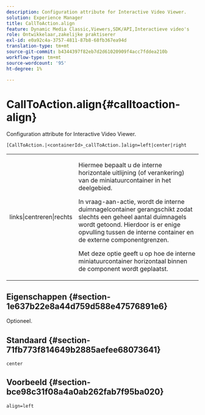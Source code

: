 ```yaml
---
description: Configuration attribute for Interactive Video Viewer.
solution: Experience Manager
title: CallToAction.align
feature: Dynamic Media Classic,Viewers,SDK/API,Interactieve video's
role: Ontwikkelaar,zakelijke praktiserer
exl-id: e0a92c4a-3757-4811-87b8-68fb367ea94d
translation-type: tm+mt
source-git-commit: b4344397f82eb7d2d61020909f4acc7fddea210b
workflow-type: tm+mt
source-wordcount: '95'
ht-degree: 1%

---
```


# CallToAction.align{#calltoaction-align}

Configuration attribute for Interactive Video Viewer.

`[CallToAction.|<containerId>_callToAction.]align=left|center|right`

<table id="table_441553CD34C94A58A9D7CBF772DEDDB6"> 
 <tbody> 
  <tr> 
   <td colname="col1"> <p> <span class="codeph"> links|centreren|rechts</span> </p> </td> 
   <td colname="col2"> <p> Hiermee bepaalt u de interne horizontale uitlijning (of verankering) van de miniatuurcontainer in het deelgebied. </p> <p>In vraag-aan-actie, wordt de interne duimnagelcontainer gerangschikt zodat slechts een geheel aantal duimnagels wordt getoond. Hierdoor is er enige opvulling tussen de interne container en de externe componentgrenzen. </p> <p>Met deze optie geeft u op hoe de interne miniatuurcontainer horizontaal binnen de component wordt geplaatst. </p> </td> 
  </tr> 
 </tbody> 
</table>

## Eigenschappen {#section-1e637b22e8a44d759d588e47576891e6}

Optioneel.

## Standaard {#section-71fb773f814649b2885aefee68073641}

`center`

## Voorbeeld {#section-bce98c31f08a4a0ab262fab7f95ba020}

```
align=left
```
